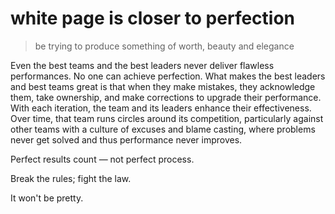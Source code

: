 white page is closer to perfection
===

> be trying to produce something of worth, beauty and elegance

Even the best teams and the best leaders never deliver flawless performances. No one can achieve perfection. What makes the best leaders and best teams great is that when they make mistakes, they acknowledge them, take ownership, and make corrections to upgrade their performance. With each iteration, the team and its leaders enhance their effectiveness. Over time, that team runs circles around its competition, particularly against other teams with a culture of excuses and blame casting, where problems never get solved and thus performance never improves.


Perfect results count — not perfect process. 

Break the rules; fight the law.

It won't be pretty.